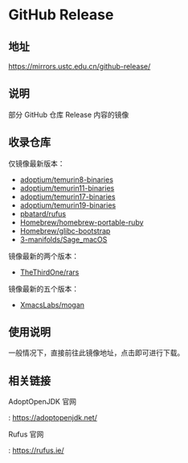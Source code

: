 # GitHub Release

## 地址

<https://mirrors.ustc.edu.cn/github-release/>

## 说明

部分 GitHub 仓库 Release 内容的镜像

## 收录仓库

仅镜像最新版本：

-   [adoptium/temurin8-binaries](https://github.com/adoptium/temurin8-binaries)
-   [adoptium/temurin11-binaries](https://github.com/adoptium/temurin11-binaries)
-   [adoptium/temurin17-binaries](https://github.com/adoptium/temurin17-binaries)
-   [adoptium/temurin19-binaries](https://github.com/adoptium/temurin19-binaries)
-   [pbatard/rufus](https://github.com/pbatard/rufus)
-   [Homebrew/homebrew-portable-ruby](https://github.com/Homebrew/homebrew-portable-ruby)
-   [Homebrew/glibc-bootstrap](https://github.com/Homebrew/glibc-bootstrap)
-   [3-manifolds/Sage_macOS](https://github.com/3-manifolds/Sage_macOS)

镜像最新的两个版本：

-   [TheThirdOne/rars](https://github.com/TheThirdOne/rars)

镜像最新的五个版本：

-   [XmacsLabs/mogan](https://github.com/XmacsLabs/mogan)

## 使用说明

一般情况下，直接前往此镜像地址，点击即可进行下载。

## 相关链接

AdoptOpenJDK 官网

:   <https://adoptopenjdk.net/>

Rufus 官网

:   <https://rufus.ie/>
